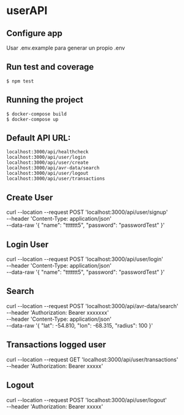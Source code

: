 # userAPI

## Configure app

Usar .env.example para generar un propio .env

## Run test and coverage

    $ npm test

## Running the project

    $ docker-compose build
    $ docker-compose up

## Default API URL: 

    localhost:3000/api/healthcheck
    localhost:3000/api/user/login
    localhost:3000/api/user/create
    localhost:3000/api/avr-data/search
    localhost:3000/api/user/logout
    localhost:3000/api/user/transactions


## Create User


curl --location --request POST 'localhost:3000/api/user/signup' \
--header 'Content-Type: application/json' \
--data-raw '{
    "name": "ttttttt5",
    "password": "passwordTest"
}'

## Login User

curl --location --request POST 'localhost:3000/api/user/login' \
--header 'Content-Type: application/json' \
--data-raw '{
    "name": "ttttttt5",
    "password": "passwordTest"
}'

## Search

curl --location --request POST 'localhost:3000/api/avr-data/search' \
--header 'Authorization: Bearer xxxxxxx' \
--header 'Content-Type: application/json' \
--data-raw '{
    "lat": -54.810,
    "lon": -68.315,
    "radius": 100
}'

## Transactions logged user

curl --location --request GET 'localhost:3000/api/user/transactions' \
--header 'Authorization: Bearer xxxxx'


## Logout

curl --location --request POST 'localhost:3000/api/user/logout' \
--header 'Authorization: Bearer xxxxx'